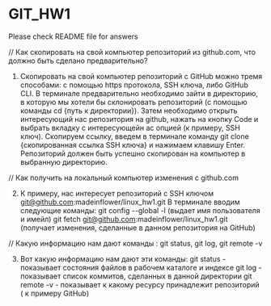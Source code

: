 # GIT_HW1
Please check README file for answers

// Как скопировать на свой компьютер репозиторий из github.com, что должно быть сделано предварительно?

1. Скопировать на свой компьютер репозиторий с GitHub можно тремя способами: с помощью https протокола, SSH ключа, либо GitHub CLI. В терминале предварительно необходимо зайти в директорию, в которую мы хотели бы склонировать репозиторий (с помощью команды cd {путь к директории}). Затем необходимо открыть интересующий нас репозитория на github, нажать на кнопку Code и выбрать вкладку с интересующейн ас опцией (к примеру, SSH ключ). Скопируем ссылку, введем в терминале команду git clone {скопированная ссылка SSH ключа} и нажимаем клавишу Enter.  Репозиторий должен быть успешно скопирован на компьютер в выбранную директорию.

// Как получить на локальный компьютер изменения с github.com

2. К примеру, нас интересует репозиторий с SSH ключом git@github.com:madeinflower/linux_hw1.git В терминале вводим следующие команды: git config --global -l (выдает имя пользователя и имейл) git fetch git@github.com:madeinflower/linux_hw1.git (получает изменения, сделанные в данном репозитория на GitHub)

// Какую информацию нам дают команды : git status, git log, git remote -v 

3. Вот какую информацию нам дают эти команды: git status -  показывает состояния файлов в рабочем каталоге и индексе git log - показывает список коммитов, сделанных в данной директории git remote -v - показывает к какому ресурсу принадлежит репозиторий ( к примеру GitHub)
